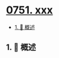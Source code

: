 # [0751. xxx](https://github.com/Tdahuyou/TNotes.leetcode/tree/main/notes/0751.%20xxx)

<!-- region:toc -->

- [1. 📝 概述](#1--概述)

<!-- endregion:toc -->

## 1. 📝 概述
